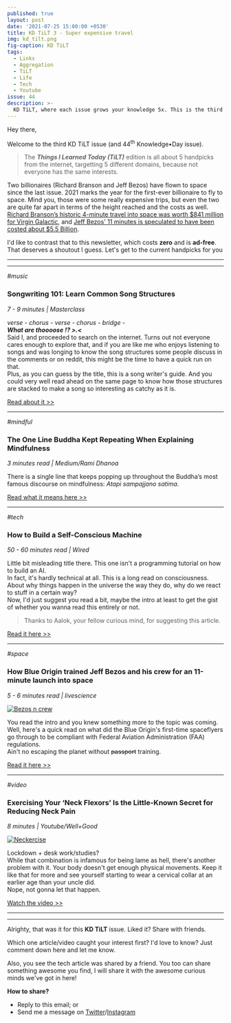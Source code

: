 ```yaml
---
published: true
layout: post
date: '2021-07-25 15:00:00 +0530'
title: KD TiLT 3 - Super expensive travel
img: kd_tilt.png
fig-caption: KD TiLT
tags:
  - Links
  - Aggregation
  - TiLT
  - Life
  - Tech
  - Youtube
issue: 44
description: >-
  KD TiLT, where each issue grows your knowledge 5x. This is the third episode.
---
```

Hey there,  

Welcome to the third KD TiLT issue (and 44<sup>th</sup> Knowledge•Day issue).  

> The **_Things I Learned Today (TiLT)_** edition is all about 5 handpicks from the internet, targetting 5 different domains, because not everyone has the same interests.  

Two billionaires (Richard Branson and Jeff Bezos) have flown to space since the last issue. 2021 marks the year for the first-ever billionaire to fly to space. Mind you, those were some really expensive trips, but even the two are quite far apart in terms of the height reached and the costs as well.  
[Richard Branson’s historic 4-minute travel into space was worth $841 million for Virgin Galactic](https://cutt.ly/uQwOyuI), and [Jeff Bezos' 11 minutes is speculated to have been costed about $5.5 Billion](https://cutt.ly/JQwOuif).  

I'd like to contrast that to this newsletter, which costs **zero** and is **ad-free**. That deserves a shoutout I guess. Let's get to the current handpicks for you  

-----
-----

_#music_
### Songwriting 101: Learn Common Song Structures
_7 - 9 minutes | Masterclass_

_verse - chorus - verse - chorus - bridge -_  
_**What are thoooose !? >.<**_  
Said I, and proceeded to search on the internet. Turns out not everyone cares enough to explore that, and if you are like me who enjoys listening to songs and was longing to know the song structures some people discuss in the comments or on reddit, this might be the time to have a quick run on that.  
Plus, as you can guess by the title, this is a song writer's guide. And you could very well read ahead on the same page to know how those structures are stacked to make a song so interesting as catchy as it is.  

[Read about it >>](https://cutt.ly/PQwOimf)

--------

_#mindful_
### The One Line Buddha Kept Repeating When Explaining Mindfulness
_3 minutes read | Medium/Rami Dhanoa_

There is a single line that keeps popping up throughout the Buddha’s most famous discourse on mindfulness: _Atapi sampajjano satima_.  

[Read what it means here >>](https://cutt.ly/aQwOolv)

--------

_#tech_
### How to Build a Self-Conscious Machine
_50 - 60 minutes read | Wired_

Little bit misleading title there. This one isn't a programming tutorial on how to build an AI.  
In fact, it's hardly technical at all. This is a long read on consciousness. About why things happen in the universe the way they do, why do we react to stuff in a certain way?  
Now, I'd just suggest you read a bit, maybe the intro at least to get the gist of whether you wanna read this entirely or not.  

> Thanks to Aalok, your fellow curious mind, for suggesting this article.  

[Read it here >>](https://cutt.ly/xQwOpKQ)

--------

_#space_
### How Blue Origin trained Jeff Bezos and his crew for an 11-minute launch into space
_5 - 6 minutes read | livescience_

[![Bezos n crew](https://cdn.mos.cms.futurecdn.net/N9dmAH7KCQduFSmLZPyAwG.jpg)](https://cutt.ly/3QwOda6)

You read the intro and you knew something more to the topic was coming. Well, here's a quick read on what did the Blue Origin's first-time spaceflyers go through to be compliant with Federal Aviation Administration (FAA) regulations.  
Ain't no escaping the planet without ~~passport~~ training.  

[Read it here >>](https://cutt.ly/3QwOda6)

--------

_#video_
### Exercising Your ‘Neck Flexors’ Is the Little-Known Secret for Reducing Neck Pain
_8 minutes | Youtube/Well+Good_

[![Neckercise](https://www.wellandgood.com/wp-content/uploads/2021/06/GettyImages-1162967365_1170x676_true_75.jpg)](https://cutt.ly/4QwOgQu)

Lockdown + desk work/studies?  
While that combination is infamous for being lame as hell, there's another problem with it. Your body doesn't get enough physical movements. Keep it like that for more and see yourself starting to wear a cervical collar at an earlier age than your uncle did.  
Nope, not gonna let that happen.  

[Watch the video >>](https://cutt.ly/4QwOgQu)

------
------

Alrighty, that was it for this **KD TiLT** issue. Liked it? Share with friends.  

Which one article/video caught your interest first? I'd love to know? Just comment down here and let me know.  

Also, you see the tech article was shared by a friend. You too can share something awesome you find, I will share it with the awesome curious minds we've got in here!   

**How to share?**  
- Reply to this email; or
- Send me a message on [Twitter](https://twitter.com/knowledgedaynl)/[Instagram](http://instagram.com/knowledgedaynl)

